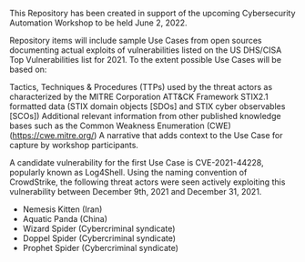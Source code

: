 This Repository has been created in support of the upcoming Cybersecurity Automation Workshop to be held June 2, 2022.

Repository items will include sample Use Cases from open sources documenting actual exploits of vulnerabilities listed on the US DHS/CISA Top Vulnerabilities list for 2021. To the extent possible Use Cases will be based on:

Tactics, Techniques & Procedures (TTPs) used by the threat actors as characterized by the MITRE Corporation ATT&CK Framework
STIX2.1 formatted data (STIX domain objects [SDOs] and STIX cyber observables [SCOs])
Additional relevant information from other published knowledge bases such as the Common Weakness Enumeration (CWE) (https://cwe.mitre.org/)
A narrative that adds context to the Use Case for capture by workshop participants.

A candidate vulnerability for the first Use Case is CVE-2021-44228, popularly known as Log4Shell.  Using the naming convention of CrowdStrike, the following threat actors were seen actively exploiting this vulnerability between December 9th, 2021 and December 31, 2021.  

- Nemesis Kitten (Iran)
- Aquatic Panda (China) 
- Wizard Spider (Cybercriminal syndicate)
- Doppel Spider (Cybercriminal syndicate)
- Prophet Spider (Cybercriminal syndicate)
